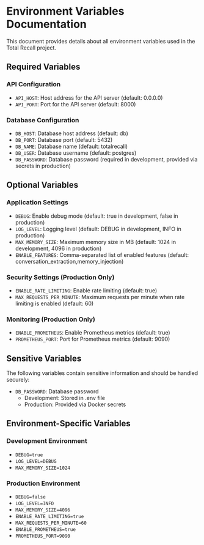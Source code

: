 # Environment Variables Documentation

This document provides details about all environment variables used in the Total Recall project.

## Required Variables

### API Configuration
- `API_HOST`: Host address for the API server (default: 0.0.0.0)
- `API_PORT`: Port for the API server (default: 8000)

### Database Configuration
- `DB_HOST`: Database host address (default: db)
- `DB_PORT`: Database port (default: 5432)
- `DB_NAME`: Database name (default: totalrecall)
- `DB_USER`: Database username (default: postgres)
- `DB_PASSWORD`: Database password (required in development, provided via secrets in production)

## Optional Variables

### Application Settings
- `DEBUG`: Enable debug mode (default: true in development, false in production)
- `LOG_LEVEL`: Logging level (default: DEBUG in development, INFO in production)
- `MAX_MEMORY_SIZE`: Maximum memory size in MB (default: 1024 in development, 4096 in production)
- `ENABLE_FEATURES`: Comma-separated list of enabled features (default: conversation_extraction,memory_injection)

### Security Settings (Production Only)
- `ENABLE_RATE_LIMITING`: Enable rate limiting (default: true)
- `MAX_REQUESTS_PER_MINUTE`: Maximum requests per minute when rate limiting is enabled (default: 60)

### Monitoring (Production Only)
- `ENABLE_PROMETHEUS`: Enable Prometheus metrics (default: true)
- `PROMETHEUS_PORT`: Port for Prometheus metrics (default: 9090)

## Sensitive Variables

The following variables contain sensitive information and should be handled securely:

- `DB_PASSWORD`: Database password
  - Development: Stored in .env file
  - Production: Provided via Docker secrets

## Environment-Specific Variables

### Development Environment
- `DEBUG=true`
- `LOG_LEVEL=DEBUG`
- `MAX_MEMORY_SIZE=1024`

### Production Environment
- `DEBUG=false`
- `LOG_LEVEL=INFO`
- `MAX_MEMORY_SIZE=4096`
- `ENABLE_RATE_LIMITING=true`
- `MAX_REQUESTS_PER_MINUTE=60`
- `ENABLE_PROMETHEUS=true`
- `PROMETHEUS_PORT=9090`
